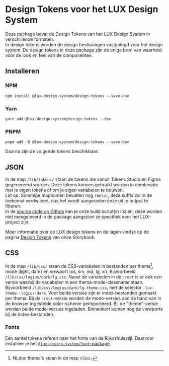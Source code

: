 # Design Tokens voor het LUX Design System

Deze package bevat de Design Tokens van het LUX Design System in verschillende formaten.  
In design tokens worden de design beslissingen vastgelegd voor het design system. De design tokens in deze package zijn de enige bron van waarheid voor de look en feel van de componenten.

## Installeren

### NPM

`npm install @lux-design-system/design-tokens --save-dev`

### Yarn

`yarn add @lux-design-system/design-tokens --dev`

### PNPM

`pnpm add -D @lux-design-system/design-tokens --save-dev`

Daarna zijn de volgende tokens beschikbaar:

## JSON

In de map `/lib/tokens/` staan de tokens die vanuit Tokens Studio en Figma gegenereerd worden.
Deze tokens kunnen gebruikt worden in combinatie met je eigen tokens of om je eigen variabelen te bouwen.  
_Let op_: Sommige mapnamen bevatten nog `(beta)`, deze suffix zal in de toekomst verdwijnen, dus het wordt aangeraden deze uit je output te filteren.  
In de [source code op Github](https://github.com/nl-design-system/lux) kan je onze build script(s) inzien, deze worden niet meegeleverd in de package aangezien ze specifiek voor het LUX-project zijn.

Meer informatie over de LUX design tokens en de lagen vind je op de pagina [Design Tokens](https://nl-design-system.github.io/lux/?path=/docs/design-tokens-design-tokens--docs) van onze Storybook.

## CSS

In de map `/lib/css/` staan de CSS-variabelen in bestanden per thema[^1], mode (light, dark) en viewport (xs, sm, md, lg, xl). Bijvoorbeeld `/lib/css/logius/dark/lg.css`.
Naast de variabelen in de `:root` is er ook een versie waarbij de variabelen in een thema-mode-classname staan. Bijvoorbeeld `/lib/css/logius/dark/lg-theme.css`, met de selector `.lux-theme--logius-dark`.
Voor beide versies zijn er index-bestanden gemaakt per thema. Bij de `:root`-versie worden de mode-versies aan de hand van in de browser ingestelde color-scheme geïmporteerd. Bij de "theme"-versie worden beide mode-versies ingeladen.
Binnenkort komen nog de viewports bij de index-bestanden.

### Fonts

Een aantal tokens referen naar het fonts van de Rijksshuisstijl. Daarvoor installeer je het [`@lux-design-system/font`-package](https://www.npmjs.com/package/@lux-design-system/font).

[^1]: NLdoc thema's staan in de map `nldoc`.
